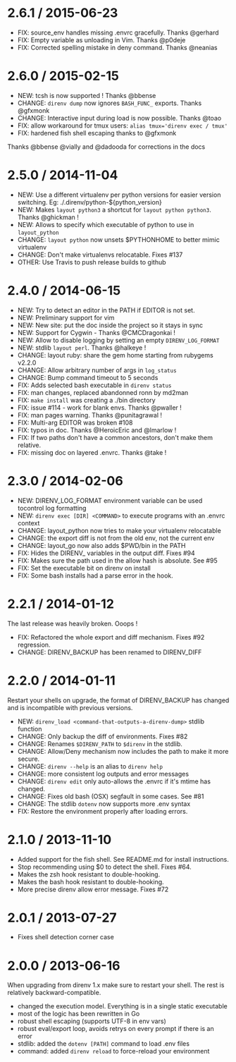 
2.6.1 / 2015-06-23
==================

  * FIX: source_env handles missing .envrc gracefully. Thanks @gerhard
  * FIX: Empty variable as unloading in Vim. Thanks @p0deje
  * FIX: Corrected spelling mistake in deny command. Thanks @neanias

2.6.0 / 2015-02-15
==================

  * NEW: tcsh is now supported ! Thanks @bbense
  * CHANGE: `direnv dump` now ignores `BASH_FUNC_` exports. Thanks @gfxmonk
  * CHANGE: Interactive input during load is now possible. Thanks @toao
  * FIX: allow workaround for tmux users: `alias tmux='direnv exec / tmux'`
  * FIX: hardened fish shell escaping thanks to @gfxmonk

Thanks @bbense @vially and @dadooda for corrections in the docs

2.5.0 / 2014-11-04
==================

  * NEW: Use a different virtualenv per python versions for easier version
    switching. Eg: ./.direnv/python-${python_version}
  * NEW: Makes `layout python3` a shortcut for `layout python python3`. Thanks
    @ghickman !
  * NEW: Allows to specify which executable of python to use in `layout_python`
  * CHANGE: `layout python` now unsets $PYTHONHOME to better mimic virtualenv
  * CHANGE: Don't make virtualenvs relocatable. Fixes #137
  * OTHER: Use Travis to push release builds to github

2.4.0 / 2014-06-15
==================

 * NEW: Try to detect an editor in the PATH if EDITOR is not set.
 * NEW: Preliminary support for vim
 * NEW: New site: put the doc inside the project so it stays in sync
 * NEW: Support for Cygwin - Thanks @CMCDragonkai !
 * NEW: Allow to disable logging by setting an empty `DIRENV_LOG_FORMAT`
 * NEW: stdlib `layout perl`. Thanks @halkeye !
 * CHANGE: layout ruby: share the gem home starting from rubygems v2.2.0
 * CHANGE: Allow arbitrary number of args in `log_status`
 * CHANGE: Bump command timeout to 5 seconds
 * FIX: Adds selected bash executable in `direnv status`
 * FIX: man changes, replaced abandonned ronn by md2man
 * FIX: `make install` was creating a ./bin directory
 * FIX: issue #114 - work for blank envs. Thanks @pwaller !
 * FIX: man pages warning. Thanks @punitagrawal !
 * FIX: Multi-arg EDITOR was broken #108
 * FIX: typos in doc. Thanks @HeroicEric and @lmarlow !
 * FIX: If two paths don't have a common ancestors, don't make them relative.
 * FIX: missing doc on layered .envrc. Thanks @take !

2.3.0 / 2014-02-06
==================

 * NEW: DIRENV_LOG_FORMAT environment variable can be used tocontrol log formatting
 * NEW: `direnv exec [DIR] <COMMAND>` to execute programs with an .envrc context
 * CHANGE: layout_python now tries to make your virtualenv relocatable
 * CHANGE: the export diff is not from the old env, not the current env
 * CHANGE: layout_go now also adds $PWD/bin in the PATH
 * FIX: Hides the DIRENV_ variables in the output diff. Fixes #94
 * FIX: Makes sure the path used in the allow hash is absolute. See #95
 * FIX: Set the executable bit on direnv on install
 * FIX: Some bash installs had a parse error in the hook.

2.2.1 / 2014-01-12
==================

The last release was heavily broken. Ooops !

 * FIX: Refactored the whole export and diff mechanism. Fixes #92 regression.
 * CHANGE: DIRENV_BACKUP has been renamed to DIRENV_DIFF

2.2.0 / 2014-01-11
==================

Restart your shells on upgrade, the format of DIRENV_BACKUP has changed and is
incompatible with previous versions.

 * NEW: `direnv_load <command-that-outputs-a-direnv-dump>` stdlib function
 * CHANGE: Only backup the diff of environments. Fixes #82
 * CHANGE: Renames `$DIRENV_PATH` to `$direnv` in the stdlib.
 * CHANGE: Allow/Deny mechanism now includes the path to make it more secure.
 * CHANGE: `direnv --help` is an alias to `direnv help`
 * CHANGE: more consistent log outputs and error messages
 * CHANGE: `direnv edit` only auto-allows the .envrc if it's mtime has changed.
 * CHANGE: Fixes old bash (OSX) segfault in some cases. See #81
 * CHANGE: The stdlib `dotenv` now supports more .env syntax
 * FIX: Restore the environment properly after loading errors.

2.1.0 / 2013-11-10
==================

 * Added support for the fish shell. See README.md for install instructions.
 * Stop recommending using $0 to detect the shell. Fixes #64.
 * Makes the zsh hook resistant to double-hooking.
 * Makes the bash hook resistant to double-hooking.
 * More precise direnv allow error message. Fixes #72

2.0.1 / 2013-07-27
==================

 * Fixes shell detection corner case

2.0.0 / 2013-06-16
==================

When upgrading from direnv 1.x make sure to restart your shell. The rest is
relatively backward-compatible.

 * changed the execution model. Everything is in a single static executable
 * most of the logic has been rewritten in Go
 * robust shell escaping (supports UTF-8 in env vars)
 * robust eval/export loop, avoids retrys on every prompt if there is an error
 * stdlib: added the `dotenv [PATH]` command to load .env files
 * command: added `direnv reload` to force-reload your environment

